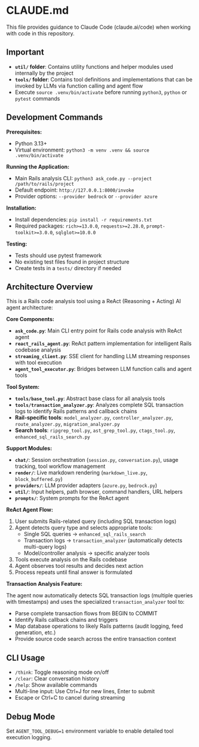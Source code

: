 # CLAUDE.md

This file provides guidance to Claude Code (claude.ai/code) when working with code in this repository.

## Important

- **`util/` folder**: Contains utility functions and helper modules used internally by the project
- **`tools/` folder**: Contains tool definitions and implementations that can be invoked by LLMs via function calling and agent flow
- Execute `source .venv/bin/activate` before running `python3`, `python` or `pytest` commands

## Development Commands

**Prerequisites:**

- Python 3.13+
- Virtual environment: `python3 -m venv .venv && source .venv/bin/activate`

**Running the Application:**

- Main Rails analysis CLI: `python3 ask_code.py --project /path/to/rails/project`
- Default endpoint: `http://127.0.0.1:8000/invoke`
- Provider options: `--provider bedrock` or `--provider azure`

**Installation:**

- Install dependencies: `pip install -r requirements.txt`
- Required packages: `rich>=13.0.0`, `requests>=2.28.0`, `prompt-toolkit>=3.0.0`, `sqlglot>=10.0.0`

**Testing:**

- Tests should use pytest framework
- No existing test files found in project structure
- Create tests in a `tests/` directory if needed

## Architecture Overview

This is a Rails code analysis tool using a ReAct (Reasoning + Acting) AI agent architecture:

**Core Components:**

- **`ask_code.py`**: Main CLI entry point for Rails code analysis with ReAct agent
- **`react_rails_agent.py`**: ReAct pattern implementation for intelligent Rails codebase analysis
- **`streaming_client.py`**: SSE client for handling LLM streaming responses with tool execution
- **`agent_tool_executor.py`**: Bridges between LLM function calls and agent tools

**Tool System:**

- **`tools/base_tool.py`**: Abstract base class for all analysis tools
- **`tools/transaction_analyzer.py`**: Analyzes complete SQL transaction logs to identify Rails patterns and callback chains
- **Rail-specific tools**: `model_analyzer.py`, `controller_analyzer.py`, `route_analyzer.py`, `migration_analyzer.py`
- **Search tools**: `ripgrep_tool.py`, `ast_grep_tool.py`, `ctags_tool.py`, `enhanced_sql_rails_search.py`

**Support Modules:**

- **`chat/`**: Session orchestration (`session.py`, `conversation.py`), usage tracking, tool workflow management
- **`render/`**: Live markdown rendering (`markdown_live.py`, `block_buffered.py`)
- **`providers/`**: LLM provider adapters (`azure.py`, `bedrock.py`)
- **`util/`**: Input helpers, path browser, command handlers, URL helpers
- **`prompts/`**: System prompts for the ReAct agent

**ReAct Agent Flow:**

1. User submits Rails-related query (including SQL transaction logs)
2. Agent detects query type and selects appropriate tools:
   - Single SQL queries → `enhanced_sql_rails_search`
   - Transaction logs → `transaction_analyzer` (automatically detects multi-query logs)
   - Model/controller analysis → specific analyzer tools
3. Tools execute analysis on the Rails codebase
4. Agent observes tool results and decides next action
5. Process repeats until final answer is formulated

**Transaction Analysis Feature:**

The agent now automatically detects SQL transaction logs (multiple queries with timestamps) and uses the specialized `transaction_analyzer` tool to:

- Parse complete transaction flows from BEGIN to COMMIT
- Identify Rails callback chains and triggers
- Map database operations to likely Rails patterns (audit logging, feed generation, etc.)
- Provide source code search across the entire transaction context

## CLI Usage

- `/think`: Toggle reasoning mode on/off
- `/clear`: Clear conversation history
- `/help`: Show available commands
- Multi-line input: Use Ctrl+J for new lines, Enter to submit
- Escape or Ctrl+C to cancel during streaming

## Debug Mode

Set `AGENT_TOOL_DEBUG=1` environment variable to enable detailed tool execution logging.
